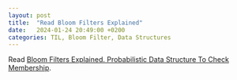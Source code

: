 ```yaml
---
layout: post
title:  "Read Bloom Filters Explained"
date:   2024-01-24 20:49:00 +0200
categories: TIL, Bloom Filter, Data Structures
---
```

Read [Bloom Filters Explained. Probabilistic Data Structure To Check Membership](https://systemdesign.one/bloom-filters-explained/).
